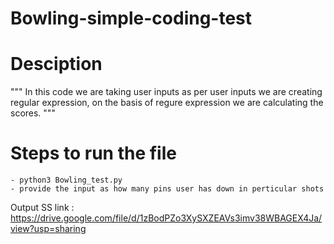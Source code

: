 # Bowling-simple-coding-test

# Desciption 

"""
In this code we are taking user inputs as per user inputs we are creating regular expression,
on the basis of regure expression we are calculating the scores. 
"""

# Steps to run the file
    - python3 Bowling_test.py 
    - provide the input as how many pins user has down in perticular shots



Output SS link :
https://drive.google.com/file/d/1zBodPZo3XySXZEAVs3imv38WBAGEX4Ja/view?usp=sharing
